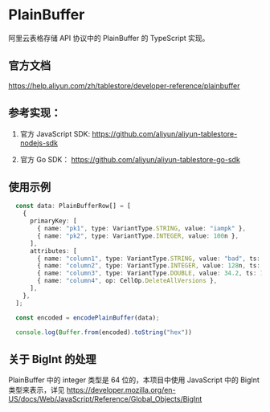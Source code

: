 # PlainBuffer

阿里云表格存储 API 协议中的 PlainBuffer 的 TypeScript 实现。

## 官方文档

https://help.aliyun.com/zh/tablestore/developer-reference/plainbuffer

## 参考实现：

1. 官方 JavaScript SDK: https://github.com/aliyun/aliyun-tablestore-nodejs-sdk

2. 官方 Go SDK： https://github.com/aliyun/aliyun-tablestore-go-sdk

## 使用示例

```TypeScript
  const data: PlainBufferRow[] = [
    {
      primaryKey: [
        { name: "pk1", type: VariantType.STRING, value: "iampk" },
        { name: "pk2", type: VariantType.INTEGER, value: 100n },
      ],
      attributes: [
        { name: "column1", type: VariantType.STRING, value: "bad", ts: 1001n },
        { name: "column2", type: VariantType.INTEGER, value: 128n, ts: 1002n },
        { name: "column3", type: VariantType.DOUBLE, value: 34.2, ts: 1003n },
        { name: "column4", op: CellOp.DeleteAllVersions },
      ],
    },
  ];

  const encoded = encodePlainBuffer(data);

  console.log(Buffer.from(encoded).toString("hex"))
```

## 关于 BigInt 的处理

PlainBuffer 中的 integer 类型是 64 位的，本项目中使用 JavaScript 中的 BigInt 类型来表示，详见 https://developer.mozilla.org/en-US/docs/Web/JavaScript/Reference/Global_Objects/BigInt

